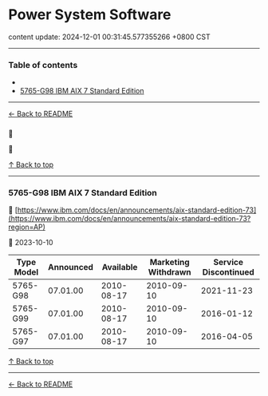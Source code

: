 # Power System Software

content update: 2024-12-01 00:31:45.577355266 +0800 CST

---

### Table of contents


- [](#)
- [5765-G98 IBM AIX 7 Standard Edition](#5765-g98-ibm-aix-7-standard-edition)

---

[← Back to README](../README.md)





### 

🔗 [](?region=AP)

📅 







[↑ Back to top](#table-of-contents)

---





### 5765-G98 IBM AIX 7 Standard Edition

🔗 [https://www.ibm.com/docs/en/announcements/aix-standard-edition-73](https://www.ibm.com/docs/en/announcements/aix-standard-edition-73?region=AP)

📅 2023-10-10

| Type Model | Announced | Available | Marketing Withdrawn | Service Discontinued |
| --- | --- | --- | --- | --- |
| 5765-G98 | 07.01.00 | 2010-08-17 | 2010-09-10 | 2021-11-23 |
| 5765-G99 | 07.01.00 | 2010-08-17 | 2010-09-10 | 2016-01-12 |
| 5765-G97 | 07.01.00 | 2010-08-17 | 2010-09-10 | 2016-04-05 |






[↑ Back to top](#table-of-contents)

---



[← Back to README](../README.md)